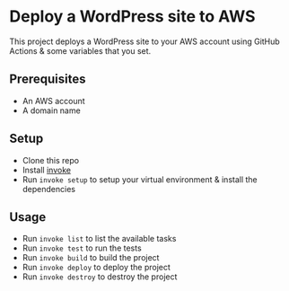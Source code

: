 # Deploy a WordPress site to AWS
This project deploys a WordPress site to your AWS account using GitHub Actions & some variables that you set.

## Prerequisites
- An AWS account
- A domain name

## Setup
- Clone this repo
- Install [invoke](http://www.pyinvoke.org/)
- Run `invoke setup` to setup your virtual environment & install the dependencies

## Usage
- Run `invoke list` to list the available tasks
- Run `invoke test` to run the tests
- Run `invoke build` to build the project
- Run `invoke deploy` to deploy the project
- Run `invoke destroy` to destroy the project